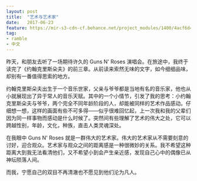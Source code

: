 ```yaml
---
layout: post
title:  "艺术与艺术家"
date:   2017-06-23
feature: https://mir-s3-cdn-cf.behance.net/project_modules/1400/4acf6d49535589.58ba166420a53.jpg
tag:
- ramble
- 中文
---
```


昨天，和朋友去听了一场期待许久的 Guns N' Roses 演唱会。在旅途中，我终于读完了《约翰克里斯朵夫》的前三章。从前读来索然无味的文字，如今细细品味，却别有一番值得思索的地方。

约翰克里斯朵夫出生于一个音乐世家，父亲与爷爷都是当地有名的音乐家，他也从小就展现出了异于常人的音乐天赋。其中的一个小情节，引发了我的思考：小约翰克里斯朵夫与爷爷，两个完全不同年龄阶段的人，却能被同样的艺术作品感动。仔细想一想，这样的画面有些不可多得——似乎很难回忆起，上一次我和我的父辈们因为同一样事物而感动是什么时候了。突然间有些理解了艺术的伟大之处，它可以跨越性别，年龄，文化，种族，直击人类灵魂深处。

在我眼中 Guns N' Roses 就是一群伟大的艺术家。伟大的艺术家从不需要刻意的讨好，迎合观众。艺术家与观众之间的距离感是一种很微妙的关系。我不希望这种距离大到我无法看清他们，又不希望小到会产生亲近感，发现自己心中的偶像已从神坛陨落人间。

而我，宁愿自己的双目不再清澈也不愿见到他们沦为凡人。